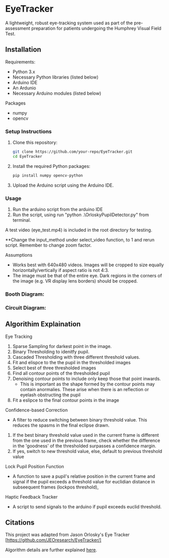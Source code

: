 # EyeTracker

A lightweight, robust eye-tracking system used as part of the pre-assessment preparation for patients undergoing the Humphrey Visual Field Test.

## Installation

Requirements:
- Python 3.x
- Necessary Python libraries (listed below)
- Arduino IDE
- An Ardunio
- Necessary Arduino modules (listed below)

Packages
- numpy
- opencv

### Setup Instructions
1. Clone this repository:
   ```bash
   git clone https://github.com/your-repo/EyeTracker.git
   cd EyeTracker

2. Install the required Python packages:
   ```bash
   pip install numpy opencv-python

3. Upload the Arduino script using the Arduino IDE.

### Usage
1. Run the arduino script from the arduino IDE
2. Run the script, using run "python .\OrloskyPupilDetector.py" from terminal. 

A test video (eye_test.mp4) is included in the root directory for testing. 

**Change the input_method under select_video function, to 1 and rerun script. Remember to change zoom factor.

Assumptions
- Works best with 640x480 videos. Images will be cropped to size equally horizontally/vertically if aspect ratio is not 4:3.
- The image must be that of the entire eye. Dark regions in the corners of the image (e.g. VR display lens borders) should be cropped. 

### Booth Diagram:

### Circuit Diagram:

## Algorithim Explaination

Eye Tracking
1. Sparse Sampling for darkest point in the image.
2. Binary Thresholding to idenitfy pupil.
3. Cascaded Thresholding with three different threshold values.
4. Fit and elispce to the the pupil in the thresholded images
5. Select best of three thresholded images
6. Find all contour points of the thresholded pupil
7. Denoising contour points to include only keep those that point inwards. 
    - This is important as the shape formed by the contour points may contain anormalies. These arise when there is an reflection or eyelash obstructing the pupil
8. Fit a eslipce to the final contour points in the image

Confidence-based Correction
- A filter to reduce switching between binary threshold value. This reduces the spasms in the final eclipse drawn.
1. If the best binary threshold value used in the current frame is different from the one used in the previous frame, check whether the difference in the 'goodness' of the thresholded surpasses a confidence margin. 
2. If yes, switch to new threshold value, else, default to previous threshold value

Lock Pupil Position Function
- A function to save a pupil's relative position in the current frame and signal if the pupil exceeds a threshold value for euclidian distance in subseequent frames (lockpos threshold),

Haptic Feedback Tracker
- A script to send signals to the arduino if pupil exceeds euclid threshold. 


## Citations
This project was adapted from Jason Orlosky's Eye Tracker [https://github.com/JEOresearch/EyeTracker/]

Algorithm details are further explained [here](https://www.youtube.com/watch?v=bL92JUBG8xw).
